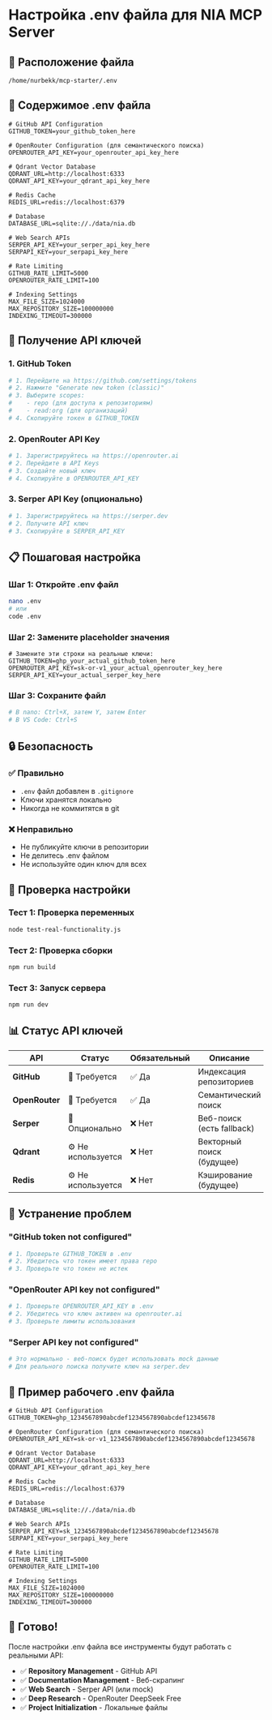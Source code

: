 # Настройка .env файла для NIA MCP Server

## 📁 Расположение файла
```
/home/nurbekk/mcp-starter/.env
```

## 🔧 Содержимое .env файла

```env
# GitHub API Configuration
GITHUB_TOKEN=your_github_token_here

# OpenRouter Configuration (для семантического поиска)
OPENROUTER_API_KEY=your_openrouter_api_key_here

# Qdrant Vector Database
QDRANT_URL=http://localhost:6333
QDRANT_API_KEY=your_qdrant_api_key_here

# Redis Cache
REDIS_URL=redis://localhost:6379

# Database
DATABASE_URL=sqlite://./data/nia.db

# Web Search APIs
SERPER_API_KEY=your_serper_api_key_here
SERPAPI_KEY=your_serpapi_key_here

# Rate Limiting
GITHUB_RATE_LIMIT=5000
OPENROUTER_RATE_LIMIT=100

# Indexing Settings
MAX_FILE_SIZE=1024000
MAX_REPOSITORY_SIZE=100000000
INDEXING_TIMEOUT=300000
```

## 🔑 Получение API ключей

### 1. GitHub Token
```bash
# 1. Перейдите на https://github.com/settings/tokens
# 2. Нажмите "Generate new token (classic)"
# 3. Выберите scopes:
#    - repo (для доступа к репозиториям)
#    - read:org (для организаций)
# 4. Скопируйте токен в GITHUB_TOKEN
```

### 2. OpenRouter API Key
```bash
# 1. Зарегистрируйтесь на https://openrouter.ai
# 2. Перейдите в API Keys
# 3. Создайте новый ключ
# 4. Скопируйте в OPENROUTER_API_KEY
```

### 3. Serper API Key (опционально)
```bash
# 1. Зарегистрируйтесь на https://serper.dev
# 2. Получите API ключ
# 3. Скопируйте в SERPER_API_KEY
```

## 📋 Пошаговая настройка

### Шаг 1: Откройте .env файл
```bash
nano .env
# или
code .env
```

### Шаг 2: Замените placeholder значения
```env
# Замените эти строки на реальные ключи:
GITHUB_TOKEN=ghp_your_actual_github_token_here
OPENROUTER_API_KEY=sk-or-v1_your_actual_openrouter_key_here
SERPER_API_KEY=your_actual_serper_key_here
```

### Шаг 3: Сохраните файл
```bash
# В nano: Ctrl+X, затем Y, затем Enter
# В VS Code: Ctrl+S
```

## 🔒 Безопасность

### ✅ Правильно
- `.env` файл добавлен в `.gitignore`
- Ключи хранятся локально
- Никогда не коммитятся в git

### ❌ Неправильно
- Не публикуйте ключи в репозитории
- Не делитесь .env файлом
- Не используйте один ключ для всех

## 🧪 Проверка настройки

### Тест 1: Проверка переменных
```bash
node test-real-functionality.js
```

### Тест 2: Проверка сборки
```bash
npm run build
```

### Тест 3: Запуск сервера
```bash
npm run dev
```

## 📊 Статус API ключей

| API | Статус | Обязательный | Описание |
|-----|--------|--------------|----------|
| **GitHub** | 🔑 Требуется | ✅ Да | Индексация репозиториев |
| **OpenRouter** | 🔑 Требуется | ✅ Да | Семантический поиск |
| **Serper** | 🔑 Опционально | ❌ Нет | Веб-поиск (есть fallback) |
| **Qdrant** | ⚙️ Не используется | ❌ Нет | Векторный поиск (будущее) |
| **Redis** | ⚙️ Не используется | ❌ Нет | Кэширование (будущее) |

## 🚨 Устранение проблем

### "GitHub token not configured"
```bash
# 1. Проверьте GITHUB_TOKEN в .env
# 2. Убедитесь что токен имеет права repo
# 3. Проверьте что токен не истек
```

### "OpenRouter API key not configured"
```bash
# 1. Проверьте OPENROUTER_API_KEY в .env
# 2. Убедитесь что ключ активен на openrouter.ai
# 3. Проверьте лимиты использования
```

### "Serper API key not configured"
```bash
# Это нормально - веб-поиск будет использовать mock данные
# Для реального поиска получите ключ на serper.dev
```

## 📝 Пример рабочего .env файла

```env
# GitHub API Configuration
GITHUB_TOKEN=ghp_1234567890abcdef1234567890abcdef12345678

# OpenRouter Configuration (для семантического поиска)
OPENROUTER_API_KEY=sk-or-v1_1234567890abcdef1234567890abcdef12345678

# Qdrant Vector Database
QDRANT_URL=http://localhost:6333
QDRANT_API_KEY=your_qdrant_api_key_here

# Redis Cache
REDIS_URL=redis://localhost:6379

# Database
DATABASE_URL=sqlite://./data/nia.db

# Web Search APIs
SERPER_API_KEY=sk_1234567890abcdef1234567890abcdef12345678
SERPAPI_KEY=your_serpapi_key_here

# Rate Limiting
GITHUB_RATE_LIMIT=5000
OPENROUTER_RATE_LIMIT=100

# Indexing Settings
MAX_FILE_SIZE=1024000
MAX_REPOSITORY_SIZE=100000000
INDEXING_TIMEOUT=300000
```

## 🎯 Готово!

После настройки .env файла все инструменты будут работать с реальными API:

- ✅ **Repository Management** - GitHub API
- ✅ **Documentation Management** - Веб-скрапинг
- ✅ **Web Search** - Serper API (или mock)
- ✅ **Deep Research** - OpenRouter DeepSeek Free
- ✅ **Project Initialization** - Локальные файлы 